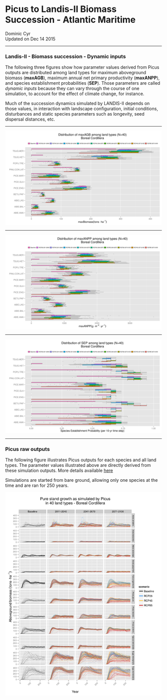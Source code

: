 # Picus to Landis-II Biomass Succession - Atlantic Maritime
Dominic Cyr  
Updated on Dec 14 2015

-------











### Landis-II - Biomass succession - Dynamic inputs

The following three figures show how parameter values derived from Picus outputs are distributed among land types for maximum aboveground biomass (**maxAGB**), maximum annual net primary productivity (**maxANPP**), and species establishment probabilities (**SEP**). Those parameters are called *dynamic inputs* because they can vary through the course of one simulation, to account for the effect of climate change, for instance.

Much of the succession dynamics simulated by LANDIS-II depends on those values, in interaction with landscape configuration, initial conditions, disturbances and static species parameters such as longevity, seed dispersal distances, etc.

-------

![Picus inferred maxAGB](..//figures/ParamDistrib_maxAGB_BC.png)


-------

![Picus inferred maxANPP](..//figures/ParamDistrib_maxANPP_BC.png)


-------

![Picus inferred SEP](..//figures/ParamDistrib_SEP_BC.png)

-------

### Picus raw outputs


The following figure illustrates Picus outputs for each species and all land types. The parameter values illustrated above are directly derived from these simulation outputs. More details available [here](https://github.com/dcyr/PicusToLandisIIBiomassSuccession)


Simulations are started from bare ground, allowing only one species at the time and are ran for 250 years.

![Picus raw outputs](..//figures/picusGrowth_BC.png)

